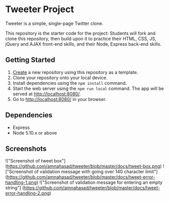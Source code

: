 # Tweeter Project

Tweeter is a simple, single-page Twitter clone.

This repository is the starter code for the project: Students will fork and clone this repository, then build upon it to practice their HTML, CSS, JS, jQuery and AJAX front-end skills, and their Node, Express back-end skills.

## Getting Started

1. [Create](https://docs.github.com/en/repositories/creating-and-managing-repositories/creating-a-repository-from-a-template) a new repository using this repository as a template.
2. Clone your repository onto your local device.
3. Install dependencies using the `npm install` command.
3. Start the web server using the `npm run local` command. The app will be served at <http://localhost:8080/>.
4. Go to <http://localhost:8080/> in your browser.

## Dependencies

- Express
- Node 5.10.x or above


## Screenshots

!["Screenshot of tweet box"] (https://github.com/amnahasad/tweeter/blob/master/docs/tweet-box.png)
!["Screenshot of validation message with going over 140 character limit"] (https://github.com/amnahasad/tweeter/blob/master/docs/tweet-error-handling-1.png)
!["Screenshot of validation message for entering an empty string"] (https://github.com/amnahasad/tweeter/blob/master/docs/tweet-error-handling-2.png)